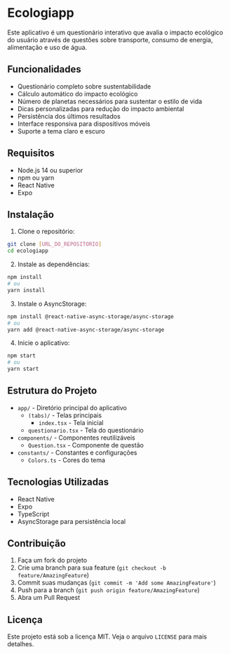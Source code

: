 # Ecologiapp

Este aplicativo é um questionário interativo que avalia o impacto ecológico do usuário através de questões sobre transporte, consumo de energia, alimentação e uso de água.

## Funcionalidades

- Questionário completo sobre sustentabilidade
- Cálculo automático do impacto ecológico
- Número de planetas necessários para sustentar o estilo de vida
- Dicas personalizadas para redução do impacto ambiental
- Persistência dos últimos resultados
- Interface responsiva para dispositivos móveis
- Suporte a tema claro e escuro

## Requisitos

- Node.js 14 ou superior
- npm ou yarn
- React Native
- Expo

## Instalação

1. Clone o repositório:
```bash
git clone [URL_DO_REPOSITORIO]
cd ecologiapp
```

2. Instale as dependências:
```bash
npm install
# ou
yarn install
```

3. Instale o AsyncStorage:
```bash
npm install @react-native-async-storage/async-storage
# ou
yarn add @react-native-async-storage/async-storage
```

4. Inicie o aplicativo:
```bash
npm start
# ou
yarn start
```

## Estrutura do Projeto

- `app/` - Diretório principal do aplicativo
  - `(tabs)/` - Telas principais
    - `index.tsx` - Tela inicial
  - `questionario.tsx` - Tela do questionário
- `components/` - Componentes reutilizáveis
  - `Question.tsx` - Componente de questão
- `constants/` - Constantes e configurações
  - `Colors.ts` - Cores do tema

## Tecnologias Utilizadas

- React Native
- Expo
- TypeScript
- AsyncStorage para persistência local

## Contribuição

1. Faça um fork do projeto
2. Crie uma branch para sua feature (`git checkout -b feature/AmazingFeature`)
3. Commit suas mudanças (`git commit -m 'Add some AmazingFeature'`)
4. Push para a branch (`git push origin feature/AmazingFeature`)
5. Abra um Pull Request

## Licença

Este projeto está sob a licença MIT. Veja o arquivo `LICENSE` para mais detalhes.

